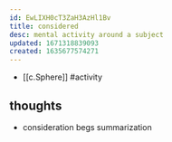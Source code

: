 ```yaml
---
id: EwLIXH0cT3ZaH3AzHl1Bv
title: considered
desc: mental activity around a subject
updated: 1671318839093
created: 1635677574271
---
```




- [[c.Sphere]] #activity

## thoughts

- consideration begs summarization
